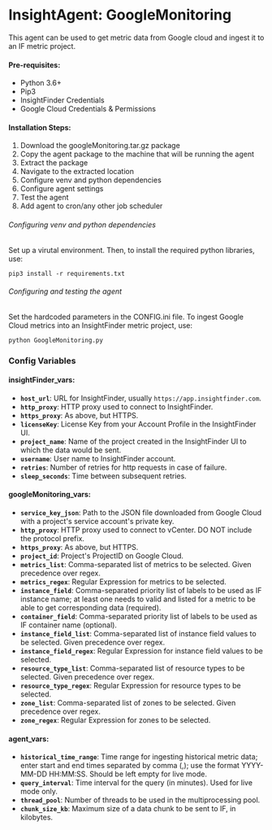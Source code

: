 # InsightAgent: GoogleMonitoring

This agent can be used to get metric data from Google cloud and ingest it to an IF metric project.

#### Pre-requisites:

- Python 3.6+
- Pip3
- InsightFinder Credentials
- Google Cloud Credentials & Permissions

#### Installation Steps:
1. Download the googleMonitoring.tar.gz package
1. Copy the agent package to the machine that will be running the agent
1. Extract the package
1. Navigate to the extracted location 
1. Configure venv and python dependencies
1. Configure agent settings
1. Test the agent
1. Add agent to cron/any other job scheduler

###### Configuring venv and python dependencies
Set up a virutal environment. Then, to install the required python libraries, use:
```
pip3 install -r requirements.txt
```

###### Configuring and testing the agent

Set the hardcoded parameters in the CONFIG.ini file. To ingest Google Cloud metrics into an InsightFinder metric project, use:
```
python GoogleMonitoring.py 
```

### Config Variables

#### insightFinder_vars:
* **`host_url`**: URL for InsightFinder, usually `https://app.insightfinder.com`.
* **`http_proxy`**: HTTP proxy used to connect to InsightFinder.
* **`https_proxy`**: As above, but HTTPS.
* **`licenseKey`**: License Key from your Account Profile in the InsightFinder UI.
* **`project_name`**: Name of the project created in the InsightFinder UI to which the data would be sent.
* **`username`**: User name to InsightFinder account.
* **`retries`**: Number of retries for http requests in case of failure.
* **`sleep_seconds`**: Time between subsequent retries.

#### googleMonitoring_vars:
* **`service_key_json`**: Path to the JSON file downloaded from Google Cloud with a project's service account's private key.
* **`http_proxy`**: HTTP proxy used to connect to vCenter. DO NOT include the protocol prefix.
* **`https_proxy`**: As above, but HTTPS.
* **`project_id`**: Project's ProjectID on Google Cloud.
* **`metrics_list`**: Comma-separated list of metrics to be selected. Given precedence over regex.
* **`metrics_regex`**: Regular Expression for metrics to be selected.
* **`instance_field`**: Comma-separated priority list of labels to be used as IF instance name; at least one needs to valid and listed for a metric to be able to get corresponding data (required).
* **`container_field`**: Comma-separated priority list of labels to be used as IF container name (optional).
* **`instance_field_list`**: Comma-separated list of instance field values to be selected. Given precedence over regex.
* **`instance_field_regex`**: Regular Expression for instance field values to be selected.
* **`resource_type_list`**: Comma-separated list of resource types to be selected. Given precedence over regex.
* **`resource_type_regex`**: Regular Expression for resource types to be selected.
* **`zone_list`**: Comma-separated list of zones to be selected. Given precedence over regex.
* **`zone_regex`**: Regular Expression for zones to be selected.

#### agent_vars:
* **`historical_time_range`**: Time range for ingesting historical metric data; enter start and end times separated by comma (,); use the format YYYY-MM-DD HH:MM:SS. Should be left empty for live mode.
* **`query_interval`**: Time interval for the query (in minutes). Used for live mode only.
* **`thread_pool`**: Number of threads to be used in the multiprocessing pool.
* **`chunk_size_kb`**: Maximum size of a data chunk to be sent to IF, in kilobytes.
